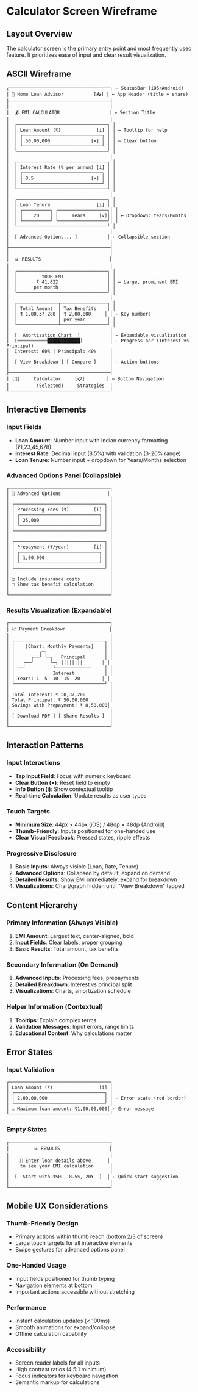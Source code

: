 # Calculator Screen Wireframe

## Layout Overview
The calculator screen is the primary entry point and most frequently used feature. It prioritizes ease of input and clear result visualization.

## ASCII Wireframe

```
┌─────────────────────────────────────┐ ← StatusBar (iOS/Android)
│ 🏡 Home Loan Advisor           [📤] │ ← App Header (title + share)
├─────────────────────────────────────┤
│                                     │
│  💰 EMI CALCULATOR                  │ ← Section Title
│                                     │
│  ┌─────────────────────────────────┐ │
│  │ Loan Amount (₹)             [i] │ │ ← Tooltip for help
│  │ ┌─────────────────────────────┐ │ │
│  │ │ 50,00,000               [×] │ │ │ ← Clear button
│  │ └─────────────────────────────┘ │ │
│  └─────────────────────────────────┘ │
│                                     │
│  ┌─────────────────────────────────┐ │
│  │ Interest Rate (% per annum) [i] │ │
│  │ ┌─────────────────────────────┐ │ │
│  │ │ 8.5                     [×] │ │ │
│  │ └─────────────────────────────┘ │ │
│  └─────────────────────────────────┘ │
│                                     │
│  ┌─────────────────────────────────┐ │
│  │ Loan Tenure                 [i] │ │
│  │ ┌──────────┐ ┌──────────────────┐│ │
│  │ │    20    │ │     Years     [v]││ │ ← Dropdown: Years/Months
│  │ └──────────┘ └──────────────────┘│ │
│  └─────────────────────────────────┘ │
│                                     │
│  [ Advanced Options... ]           │ ← Collapsible section
│                                     │
├─────────────────────────────────────┤
│                                     │
│  📊 RESULTS                         │
│                                     │
│  ┌─────────────────────────────────┐ │
│  │         YOUR EMI                │ │
│  │       ₹ 41,822                  │ │ ← Large, prominent EMI
│  │      per month                  │ │
│  └─────────────────────────────────┘ │
│                                     │
│  ┌───────────────┬─────────────────┐ │
│  │ Total Amount  │ Tax Benefits    │ │
│  │ ₹ 1,00,37,280 │ ₹ 2,00,000     │ │ ← Key numbers
│  │               │ per year        │ │
│  └───────────────┴─────────────────┘ │
│                                     │
│  [  Amortization Chart  ]           │ ← Expandable visualization
│  [═══════════████████████]          │ ← Progress bar (Interest vs Principal)
│  Interest: 60% | Principal: 40%     │
│                                     │
│  [ View Breakdown ] [ Compare ]     │ ← Action buttons
│                                     │
├─────────────────────────────────────┤
│ [🧮]     Calculator     [📋]        │ ← Bottom Navigation
│          (Selected)     Strategies  │
└─────────────────────────────────────┘
```

## Interactive Elements

### Input Fields
- **Loan Amount**: Number input with Indian currency formatting (₹1,23,45,678)
- **Interest Rate**: Decimal input (8.5%) with validation (3-20% range)
- **Loan Tenure**: Number input + dropdown for Years/Months selection

### Advanced Options Panel (Collapsible)
```
┌─────────────────────────────────────┐
│ 🔧 Advanced Options                 │
│                                     │
│ ┌─────────────────────────────────┐ │
│ │ Processing Fees (₹)         [i] │ │
│ │ ┌─────────────────────────────┐ │ │
│ │ │ 25,000                      │ │ │
│ │ └─────────────────────────────┘ │ │
│ └─────────────────────────────────┘ │
│                                     │
│ ┌─────────────────────────────────┐ │
│ │ Prepayment (₹/year)         [i] │ │
│ │ ┌─────────────────────────────┐ │ │
│ │ │ 1,00,000                    │ │ │
│ │ └─────────────────────────────┘ │ │
│ └─────────────────────────────────┘ │
│                                     │
│ □ Include insurance costs           │
│ □ Show tax benefit calculation      │
│                                     │
└─────────────────────────────────────┘
```

### Results Visualization (Expandable)
```
┌─────────────────────────────────────┐
│ 📈 Payment Breakdown                │
│                                     │
│ ┌─────────────────────────────────┐ │
│ │    [Chart: Monthly Payments]    │ │
│ │         ╭─╮                     │ │
│ │      ╭──╯ ╰─╮   Principal       │ │
│ │   ╭──╯      ╰─╮ ||||||||       │ │
│ │ ──╯          ╰─────────────     │ │
│ │              Interest           │ │
│ │ Years: 1  5  10  15  20        │ │
│ └─────────────────────────────────┘ │
│                                     │
│ Total Interest: ₹ 50,37,280         │
│ Total Principal: ₹ 50,00,000        │
│ Savings with Prepayment: ₹ 8,50,000│
│                                     │
│ [ Download PDF ] [ Share Results ]  │
│                                     │
└─────────────────────────────────────┘
```

## Interaction Patterns

### Input Interactions
- **Tap Input Field**: Focus with numeric keyboard
- **Clear Button (×)**: Reset field to empty
- **Info Button (i)**: Show contextual tooltip
- **Real-time Calculation**: Update results as user types

### Touch Targets
- **Minimum Size**: 44px × 44px (iOS) / 48dp × 48dp (Android)
- **Thumb-Friendly**: Inputs positioned for one-handed use
- **Clear Visual Feedback**: Pressed states, ripple effects

### Progressive Disclosure
1. **Basic Inputs**: Always visible (Loan, Rate, Tenure)
2. **Advanced Options**: Collapsed by default, expand on demand
3. **Detailed Results**: Show EMI immediately, expand for breakdown
4. **Visualizations**: Chart/graph hidden until "View Breakdown" tapped

## Content Hierarchy

### Primary Information (Always Visible)
1. **EMI Amount**: Largest text, center-aligned, bold
2. **Input Fields**: Clear labels, proper grouping
3. **Basic Results**: Total amount, tax benefits

### Secondary Information (On Demand)
1. **Advanced Inputs**: Processing fees, prepayments
2. **Detailed Breakdown**: Interest vs principal split
3. **Visualizations**: Charts, amortization schedule

### Helper Information (Contextual)
1. **Tooltips**: Explain complex terms
2. **Validation Messages**: Input errors, range limits
3. **Educational Content**: Why calculations matter

## Error States

### Input Validation
```
┌─────────────────────────────────────┐
│ Loan Amount (₹)                 [i] │
│ ┌─────────────────────────────────┐ │
│ │ 2,00,00,000                     │ │ ← Error state (red border)
│ └─────────────────────────────────┘ │
│ ⚠️ Maximum loan amount: ₹1,00,00,000│ ← Error message
└─────────────────────────────────────┘
```

### Empty States
```
┌─────────────────────────────────────┐
│         📊 RESULTS                  │
│                                     │
│    📱 Enter loan details above      │
│    to see your EMI calculation      │
│                                     │
│  [  Start with ₹50L, 8.5%, 20Y  ]  │ ← Quick start suggestion
│                                     │
└─────────────────────────────────────┘
```

## Mobile UX Considerations

### Thumb-Friendly Design
- Primary actions within thumb reach (bottom 2/3 of screen)
- Large touch targets for all interactive elements
- Swipe gestures for advanced options panel

### One-Handed Usage
- Input fields positioned for thumb typing
- Navigation elements at bottom
- Important actions accessible without stretching

### Performance
- Instant calculation updates (< 100ms)
- Smooth animations for expand/collapse
- Offline calculation capability

### Accessibility
- Screen reader labels for all inputs
- High contrast ratios (4.5:1 minimum)
- Focus indicators for keyboard navigation
- Semantic markup for calculations